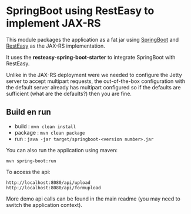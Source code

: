 # SpringBoot using RestEasy to implement JAX-RS

This module packages the application as a fat jar using [SpringBoot](https://spring.io/projects/spring-boot) and
[RestEasy](https://resteasy.github.io/) as the JAX-RS implementation.

It uses the **resteasy-spring-boot-starter** to integrate SpringBoot with RestEasy.

Unlike in the JAX-RS deployment were we needed to configure the Jetty server to accept multipart requests, the
out-of-the-box configuration with the default server already has multipart configured so if the defaults are
sufficient (what are the defaults?) then you are fine.

## Build en run

- build   : ```mvn clean install```
- package : ```mvn clean package```
- run     : ```java -jar target/springboot-<version number>.jar```

You can also run the application using maven:

    mvn spring-boot:run
    
To access the api:

    http://localhost:8080/api/upload
    http://localhost:8080/api/formupload

More demo api calls can be found in the main readme (you may need to switch the application context).





